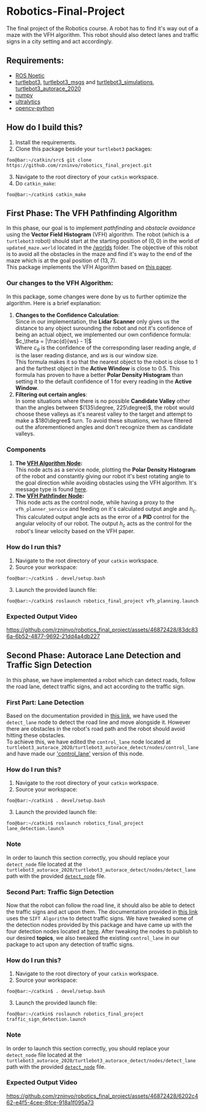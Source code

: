 # Robotics-Final-Project
The final project of the Robotics course. A robot has to find it's way out of a maze with the VFH algorithm. This robot should also detect lanes and traffic signs in a city setting and act accordingly.

## Requirements:
- [ROS Noetic](http://wiki.ros.org/noetic)
- [turtlebot3](https://github.com/ROBOTIS-GIT/turtlebot3), [turtlebot3_msgs](https://github.com/ROBOTIS-GIT/turtlebot3_msgs) and [turtlebot3_simulations](https://github.com/ROBOTIS-GIT/turtlebot3_simulations), [turtlebot3_autorace_2020](https://github.com/ROBOTIS-GIT/turtlebot3_autorace_2020.git)
- [numpy](https://numpy.org/)
- [ultralytics](https://docs.ultralytics.com/)
- [opencv-python](https://pypi.org/project/opencv-python/)

## How do I build this?
1. Install the requirements.
2. Clone this package beside your `turtlebot3` packages:   
```console
foo@bar:~/catkin/src$ git clone https://github.com/rzninvo/robotics_final_project.git
```
3. Navigate to the root directory of your `catkin` workspace.
4. Do `catkin_make`:   
```console
foo@bar:~/catkin$ catkin_make
```

## First Phase: The VFH Pathfinding Algorithm
In this phase, our goal is to implement *pathfinding* and *obstacle avoidance* using the **Vector Field Histogram** (VFH) algorithm. The robot (which is a `turtlebot3` robot) should start at the starting position of $(0, 0)$ in the world of `updated_maze.world` located in the [/worlds](https://github.com/rzninvo/robotics_final_project/tree/main/worlds) folder. The objective of this robot is to avoid all the obstacles in the maze and find it's way to the end of the maze which is at the goal position of $(13, 7)$.   
This package implements the VFH Algorithm based on [this paper](http://www-personal.umich.edu/~ykoren/uploads/The_Vector_Field_HistogramuFast_Obstacle_Avoidance.pdf).

### Our changes to the VFH Algorithm:
In this package, some changes were done by us to further optimize the algorithm. Here is a brief explanation:
1. **Changes to the Confidence Calculation**:   
Since in our implementation, the **Lidar Scanner** only gives us the distance to any object surounding the robot and not it's confidence of being an actual object, we implemented our own confidence formula:   
$c_\theta = |\frac{d}{ws} - 1|$   
Where $c_\theta$ is the confidence of the corresponding laser reading angle, $d$ is the laser reading distance, and $ws$ is our window size.   
This formula makes it so that the nearest object to the robot is close to $1$ and the farthest object in the **Active Window** is close to $0.5$. This formula has proven to have a better **Polar Density Histogram** than setting it to the default confidence of $1$ for every reading in the **Active Window**.
3. **Filtering out certain angles**:   
In some situations where there is no possible **Candidate Valley** other than the angles between $(135\degree, 225\degree)$, the robot would choose these valleys as it's nearest valley to the target and attempt to make a $180\degree$ turn. To avoid these situations, we have filtered out the aforementioned angles and don't recognize them as candidate valleys.

### Components
1. **The [VFH Algorithm Node](https://github.com/rzninvo/robotics_final_project/blob/main/src/vfh_algorithm_node.py):**   
This node acts as a service node, plotting the **Polar Density Histogram** of the robot and constantly giving our robot it's best rotating angle to the goal direction while avoiding obstacles using the VFH algorithm. It's message type is found [here](https://github.com/rzninvo/robotics_final_project/blob/main/srv/vfh_planner.srv).   
2. **The [VFH Pathfinder Node](https://github.com/rzninvo/robotics_final_project/blob/main/src/vfh_pathfinder_node.py):**   
This node acts as the control node, while having a proxy to the `vfh_planner_service` and feeding on it's calculated output angle and $h_c$. This calculated output angle acts as the error of a **PID** control for the angular velocity of our robot. The output $h_c$ acts as the control for the robot's linear velocity based on the VFH paper.

### How do I run this?
1. Navigate to the root directory of your `catkin` workspace.
2. Source your workspace:   
```console
foo@bar:~/catkin$ . devel/setup.bash
```
3. Launch the provided launch file:   
```console
foo@bar:~/catkin$ roslaunch robotics_final_project vfh_planning.launch
```
### Expected Output Video
https://github.com/rzninvo/robotics_final_project/assets/46872428/83dc836a-6b52-4877-9692-21dd4a4db227

## Second Phase: Autorace Lane Detection and Traffic Sign Detection
In this phase, we have implemented a robot which can detect roads, follow the road lane, detect traffic signs, and act according to the traffic sign.

### First Part: Lane Detection
Based on the documentation provided in [this link](https://emanual.robotis.com/docs/en/platform/turtlebot3/autonomous_driving/#lane-detection), we have used the `detect_lane` node to detect the road line and move alongside it. However there are obstacles in the robot's road path and the robot should avoid hitting these obstacles.   
To achieve this, we have edited the `control_lane` node located at `turtlebot3_autorace_2020/turtlebot3_autorace_detect/nodes/control_lane` and have made our ['control_lane'](https://github.com/rzninvo/robotics_final_project/blob/main/src/control_lane) version of this node. 

### How do I run this?
1. Navigate to the root directory of your `catkin` workspace.
2. Source your workspace:   
```console
foo@bar:~/catkin$ . devel/setup.bash
```
3. Launch the provided launch file:   
```console
foo@bar:~/catkin$ roslaunch robotics_final_project lane_detection.launch
```

### **Note**
In order to launch this section correctly, you should replace your `detect_node` file located at the `turtlebot3_autorace_2020/turtlebot3_autorace_detect/nodes/detect_lane` path with the provided [`detect_node`](https://github.com/rzninvo/robotics_final_project/blob/main/src/detect_lane) file.   

### Second Part: Traffic Sign Detection
Now that the robot can follow the road line, it should also be able to detect the traffic signs and act upon them. The documentation provided in [this link](https://emanual.robotis.com/docs/en/platform/turtlebot3/autonomous_driving/) uses the `SIFT Algorithm` to detect traffic signs. We have tweaked some of the detection nodes provided by this package and have came up with the four detection nodes located at [here](https://github.com/rzninvo/robotics_final_project/tree/main/src/sign_detection_nodes).
After tweaking the nodes to publish to our desired **topics**, we also tweaked the existing `control_lane` in our package to act upon any detection of traffic signs. 

### How do I run this?
1. Navigate to the root directory of your `catkin` workspace.
2. Source your workspace:   
```console
foo@bar:~/catkin$ . devel/setup.bash
```

3. Launch the provided launch file:   
```console
foo@bar:~/catkin$ roslaunch robotics_final_project traffic_sign_detection.launch
```

### **Note**
In order to launch this section correctly, you should replace your `detect_node` file located at the `turtlebot3_autorace_2020/turtlebot3_autorace_detect/nodes/detect_lane` path with the provided [`detect_node`](https://github.com/rzninvo/robotics_final_project/blob/main/src/detect_lane) file.   

### Expected Output Video
https://github.com/rzninvo/robotics_final_project/assets/46872428/6202c462-e4f5-4cee-8fce-918a1f095a73
